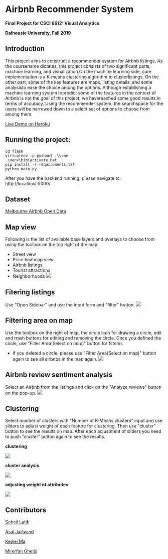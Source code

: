 # Airbnb Recommender System
**Final Project for CSCI 6612: Visual Analytics**

**Dalhousie University, Fall 2019**

## Introduction
This project aims to construct a recommender system for Airbnb listings. 
As the coursename dictates, this project consists of two significant parts,
machine learning, and visualization.On the machine learning side, 
core implementation is a K-means clustering algorithm to clusterlistings.
On the other part, some of the key features are maps, listing details, 
and some analysisto ease the choice among the options.  Although 
establishing a machine learning system topredict some of the features 
in the context of Airbnb is not the goal of this project, we havereached 
some good results in terms of accuracy. Using the recommender system, 
the searchspace for the users will be narrowed down to a select set of 
options to choose from among them.

[Live Demo on Heroku](airbnb-recommender.herokuapp.com)

## Running the project:
```
cd flask
virtualenv -p python3 .\venv
.\venv\bin\activate.bat
pip install -r requirements.txt
python main.py
```
After you have the backend running, please navigate to:
http://localhost:5000/

## Dataset
[Melbourne Airbnb Open Data](https://www.kaggle.com/tylerx/melbourne-airbnb-open-data)
## Map view
Following is the list of available base layers and overlays to choose from
using the toolbox on the top right
 of the map.
* Street view
* Price heatmap view
* Airbnb listings
* Tourist attractions
* Neighborhoods
![](https://raw.githubusercontent.com/AsalJalilvand/airbnb-recommender/master/screenshots/map.png)
## Fitering listings
Use "Open Sidebar" and use the input form and "filter" button.
![](https://raw.githubusercontent.com/AsalJalilvand/airbnb-recommender/master/screenshots/filter.png)

## Filtering area on map
Use the toolbox on the right of map, the circle icon for drawing a circle, 
edit and trash buttons for editing and removing the circle. Once you defined
the circle, use "Filter Area(Select on map)" button for filterin.
<br>
* If you deleted a circle, please use "Filter Area(Select on map)" button again
to see all airbnbs in the map again.
![](https://raw.githubusercontent.com/AsalJalilvand/airbnb-recommender/master/screenshots/area_filter.PNG)  
## Airbnb review sentiment analysis
Select an Airbnb from the listings and click on the "Analyze reviews" button
on the pop-up.
![](https://raw.githubusercontent.com/AsalJalilvand/airbnb-recommender/master/screenshots/sentiment.png)

## Clustering
Select number of clusters with "Number of K-Means clusters" input and 
use sliders to adjust weight of each feature for clustering. Then use "cluster"
button to see the results on map. After each adjustment of sliders you need
to push "cluster" button again to see the results.

**clustering**

![](https://raw.githubusercontent.com/AsalJalilvand/airbnb-recommender/master/screenshots/clustering.png)

**cluster analysis**

![](https://raw.githubusercontent.com/AsalJalilvand/airbnb-recommender/master/screenshots/cluster_analysis.png)

**adjusting weight of attributes**

![](https://raw.githubusercontent.com/AsalJalilvand/airbnb-recommender/master/screenshots/weight_adjust.png)

## Contributors
[Soheil Latifi](mailto:Soheil.Latifi@dal.ca)

[Asal Jalilvand](mailto:Asal.Jalilvand@dal.ca)

[Kewei Ma](mailto:Kewei.Ma@dal.ca)

[Mirerfan Gheibi](mailto:egheibi@dal.ca)
